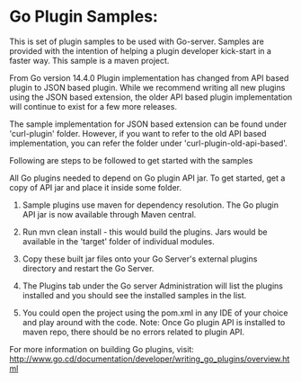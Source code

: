 Go Plugin Samples:
==================
This is set of plugin samples to be used with Go-server.
Samples are provided with the intention of helping a plugin developer kick-start in a faster way. This sample is a maven project.

From Go version 14.4.0 Plugin implementation has changed from API based plugin to JSON based plugin.
While we recommend writing all new plugins using the JSON based extension, the older API based plugin implementation will continue to exist for a few more releases.

The sample implementation for JSON based extension can be found under 'curl-plugin' folder. However, if you want to refer to the old API based implementation, you can refer the folder under 'curl-plugin-old-api-based'.

Following are steps to be followed to get started with the samples

All Go plugins needed to depend on Go plugin API jar. To get started, get a copy of API jar and place it inside some folder.

1. Sample plugins use maven for dependency resolution. The Go plugin API jar is now available through Maven central.

2. Run mvn clean install - this would build the plugins. Jars would be available in the 'target' folder of individual modules.

3. Copy these built jar files onto your Go Server's external plugins directory and restart the Go Server.

4. The Plugins tab under the Go server Administration will list the plugins installed and you should see the installed samples in the list.

5. You could open the project using the pom.xml in any IDE of your choice and play around with the code.
   Note: Once Go plugin API is installed to maven repo, there should be no errors related to plugin API.

For more information on building Go plugins, visit: http://www.go.cd/documentation/developer/writing_go_plugins/overview.html

